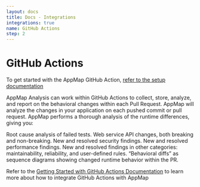 ```yaml
---
layout: docs
title: Docs - Integrations
integrations: true
name: GitHub Actions
step: 2
---
```


# GitHub Actions

<p class="alert alert-info">
To get started with the AppMap GitHub Action,  <a href="/docs/setup-appmap-in-ci/in-github-actions">refer to the setup documentation</a>
</p>

AppMap Analysis can work within GitHub Actions to collect, store, analyze, and report on the behavioral changes within each Pull Request. AppMap will analyze the changes in your application on each pushed commit or pull request. AppMap performs a thorough analysis of the runtime differences, giving you:

Root cause analysis of failed tests.
Web service API changes, both breaking and non-breaking.
New and resolved security findings.
New and resolved performance findings.
New and resolved findings in other categories: maintainability, reliability, and user-defined rules.
“Behavioral diffs” as sequence diagrams showing changed runtime behavior within the PR.

Refer to the [Getting Started with GitHub Actions Documentation](/docs/setup-appmap-in-ci/in-github-actions.html) to learn more about how to integrate GitHub Actions with AppMap